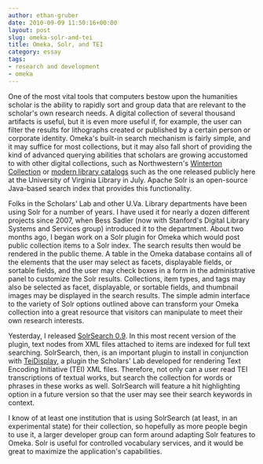 ```yaml
---
author: ethan-gruber
date: 2010-09-09 11:50:16+00:00
layout: post
slug: omeka-solr-and-tei
title: Omeka, Solr, and TEI
category: essay
tags:
- research and development
- omeka
---
```


One of the most vital tools that computers bestow upon the humanities scholar is the ability to rapidly sort and group data that are relevant to the scholar's own research needs.  A digital collection of several thousand artifacts is useful, but it is even more useful if, for example, the user can filter the results for lithographs created or published by a certain person or corporate identity.  Omeka's built-in search mechanism is fairly simple, and it may suffice for most collections, but it may also fall short of providing the kind of advanced querying abilities that scholars are growing accustomed to with other digital collections, such as Northwestern's [Winterton Collection](http://repository.library.northwestern.edu/winterton/browse.html#actiontgetAllPhotos) or [modern library catalogs](http://search.lib.virginia.edu) such as the one released publicly here at the University of Virginia Library in July.  Apache Solr is an open-source Java-based search index that provides this functionality.

<!-- more -->

Folks in the Scholars' Lab and other U.Va. Library departments have been using Solr for a number of years.  I have used it for nearly a dozen different projects since 2007, when Bess Sadler (now with Stanford's Digital Library Systems and Services group) introduced it to the department.  About two months ago, I began work on a Solr plugin for Omeka which would post public collection items to a Solr index.  The search results then would be rendered in the public theme.  A table in the Omeka database contains all of the elements that the user may select as facets, displayable fields, or sortable fields, and the user may check boxes in a form in the administrative panel to customize the Solr results.  Collections, item types, and tags may also be selected as facet, displayable, or sortable fields, and thumbnail images may be displayed in the search results.  The simple admin interface to the variety of Solr options outlined above can transform your Omeka collection into a great resource that visitors can manipulate to meet their own research interests.

Yesterday, I released [SolrSearch 0.9](http://omeka.org/codex/Plugins/SolrSearch).  In this most recent version of the plugin, text nodes from XML files attached to items are indexed for full text searching.  SolrSearch, then, is an important plugin to install in conjunction with [TeiDisplay](http://omeka.org/codex/Plugins/TeiDisplay), a plugin the Scholars' Lab developed for rendering Text Encoding Initiative (TEI) XML files.  Therefore, not only can a user read TEI transcriptions of textual works, but search the collection for words or phrases in these works as well.  SolrSearch will feature a hit highlighting option in a future version so that the user may see their search keywords in context.

I know of at least one institution that is using SolrSearch (at least, in an experimental state) for their collection, so hopefully as more people begin to use it, a larger developer group can form around adapting Solr features to Omeka.  Solr is useful for controlled vocabulary services, and it would be great to maximize the application's capabilities.
